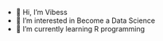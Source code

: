 - 👋 Hi, I’m Vibess
- 👀 I’m interested in Become a Data Science
- 🌱 I’m currently learning R programming



<!---
Vibes156/Vibes156 is a ✨ special ✨ repository because its `README.md` (this file) appears on your GitHub profile.
You can click the Preview link to take a look at your changes.
--->
